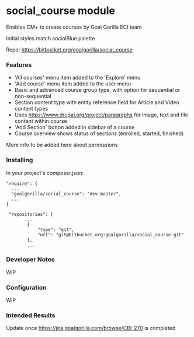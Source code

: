 # social_course module

Enables CM+ to create courses
by Goal Gorilla ECI team

Initial styles match socialBlue palette

Repo: https://bitbucket.org/goalgorilla/social_course


### Features

- 'All courses' menu item added to the 'Explore' menu
- 'Add course' menu item added to the user menu
- Basic and advanced course group type, with option for sequential or non-sequential
- Section content type with entity reference field for Article and Video content types
- Uses https://www.drupal.org/project/paragraphs for image, text and file content within course
- 'Add Section' button added in sidebar of a course
- Course overview shows status of sections (enrolled, started, finished)

More info to be added here about permissions



### Installing

In your project's composer.json:

```
"require": {
  ...
  "goalgorilla/social_course": "dev-master",
  ...
}
```

```
 "repositories": [
       ...
        {
            "type": "git",
            "url": "git@bitbucket.org:goalgorilla/social_course.git"
        },
        ...
```

### Developer Notes

WIP

### Configuration

WIP


### Intended Results

Update once https://jira.goalgorilla.com/browse/CBI-270 is completed